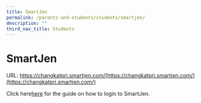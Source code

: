 ```yaml
---
title: SmartJen
permalink: /parents-and-students/students/smartjen/
description: ""
third_nav_title: Students
---
```

# SmartJen

URL: https://changkatpri.smartjen.com/[https://changkatpri.smartjen.com/](https://changkatpri.smartjen.com/)


Click here[here](https://drive.google.com/file/d/13bujj6YKfGx0GfnJc4B_aHrq46_pXM8F/view) for the guide on how to login to SmartJen.


